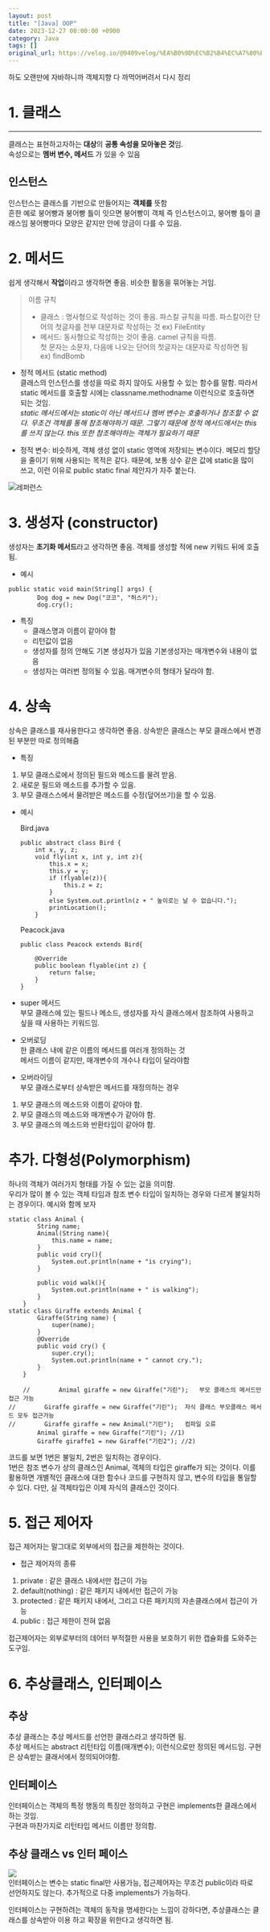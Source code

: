 ```yaml
---
layout: post
title: "[Java] OOP"
date: 2023-12-27 00:00:00 +0900
category: Java
tags: []
original_url: https://velog.io/@9409velog/%EA%B0%9D%EC%B2%B4%EC%A7%80%ED%96%A5%EC%A0%95%EB%A6%AC-with-Java
---
```


하도 오랜만에 자바하니까 객체지향 다 까먹어버려서 다시 정리

# 1. 클래스

---

클래스는 표현하고자하는 **대상**의 **공통 속성을 모아놓은 것**임.  
속성으로는 **멤버 변수, 메서드** 가 있을 수 있음

## 인스턴스

인스턴스는 클래스를 기반으로 만들어지는 **객체를** 뜻함  
흔한 예로 붕어빵과 붕어빵 틀이 잇으면 붕어빵이 객체 즉 인스턴스이고, 붕어빵 틀이 클래스임 붕어빵마다 모양은 같지만 안에 앙금이 다를 수 있음.

# 2. 메서드

쉽게 생각해서 **작업**이라고 생각하면 좋음. 비슷한 활동을 묶어놓는 거임.

> 이름 규칙
>
> -   클래스 : 명사형으로 작성하는 것이 좋음. 파스칼 규칙을 따름. 파스칼이란 단어의 첫글자를 전부 대문자로 작성하는 것 ex) FileEntity
> -   메서드: 동사형으로 작성하는 것이 좋음. camel 규칙을 따름.  
>     첫 문자는 소문자, 다음에 나오는 단어의 첫글자는 대문자로 작성하면 됨  
>     ex) findBomb

-   정적 메서드 (static method)  
    클래스의 인스턴스를 생성을 따로 하지 않아도 사용할 수 있는 함수를 말함. 따라서 static 메서드를 호출할 시에는 classname.methodname 이런식으로 호출하면 되는 것임.  
    _static 메서드에서는 static이 아닌 메서드나 멤버 변수는 호출하거나 참조할 수 없다. 무조건 객체를 통해 참조해야하기 때문. 그렇기 때문에 정적 메서드에서는 this 를 쓰지 않는다. this 또한 참조해야하는 객체가 필요하기 때문_

-   정적 변수: 비슷하게, 객체 생성 없이 static 영역에 저장되는 변수이다. 메모리 할당을 줄이기 위해 사용되는 목적은 같다. 때문에, 보통 상수 같은 값에 static을 많이 쓰고, 이런 이유로 public static final 제안자가 자주 붙는다.

![레퍼런스](/assets/9409velog/java-객체지향정리-with-java_image.png)

# 3. 생성자 (constructor)

생성자는 **초기화 메서드**라고 생각하면 좋음. 객체를 생성할 적에 new 키워드 뒤에 호출됨.

-   예시

```
public static void main(String[] args) {
        Dog dog = new Dog("코코", "허스키");
        dog.cry();
```

-   특징
    -   클래스명과 이름이 같아야 함
    -   리턴값이 없음
    -   생성자를 정의 안해도 기본 생성자가 있음 기본생성자는 매개변수와 내용이 없음
    -   생성자는 여러번 정의될 수 있음. 매겨변수의 형태가 달라야 함.

# 4. 상속

상속은 클래스를 재사용한다고 생각하면 좋음. 상속받은 클래스는 부모 클래스에서 변경된 부분만 따로 정의해줌

-   특징

1. 부모 클래스로에서 정의된 필드와 메소드를 물려 받음.
2. 새로운 필드와 메소드를 추가할 수 있음.
3. 부모 클래스스에서 물려받은 메소드를 수정(덮어쓰기)을 할 수 있음.

-   예시

    Bird.java

    ```
    public abstract class Bird {
        int x, y, z;
        void fly(int x, int y, int z){
            this.x = x;
            this.y = y;
            if (flyable(z)){
                this.z = z;
            }
            else System.out.println(z + " 높이로는 날 수 없습니다.");
            printLocation();
        }
    ```

    Peacock.java

    ```
    public class Peacock extends Bird{

        @Override
        public boolean flyable(int z) {
            return false;
        }
    }
    ```

-   super 메서드  
    부모 클래스에 있는 필드나 메소드, 생성자를 자식 클래스에서 참조하여 사용하고 싶을 때 사용하는 키워드임.
-   오버로딩  
    한 클래스 내에 같은 이름의 메서드를 여러개 정의하는 것  
    메서드 이름이 같지만, 매개변수의 개수나 타입이 달라야함
-   오버라이딩  
    부모 클래스로부터 상속받은 메서드를 재정의하는 경우

1. 부모 클래스의 메소드와 이름이 같아야 함.
2. 부모 클래스의 메소드와 매개변수가 같아야 함.
3. 부모 클래스의 메소드와 반환타입이 같아야 함.

# 추가. 다형성(Polymorphism)

하나의 객체가 여러가지 형태를 가질 수 있는 겂을 의미함.  
우리가 많이 볼 수 있는 객체 타임과 참조 변수 타입이 일치하는 경우와 다르게 불일치하는 경우이다. 예시와 함께 보자

```
static class Animal {
        String name;
        Animal(String name){
            this.name = name;
        }
        public void cry(){
            System.out.println(name + "is crying");
        }

        public void walk(){
            System.out.println(name + " is walking");
        }
    }
static class Giraffe extends Animal {
     	Giraffe(String name) {
        	super(name);
        }
        @Override
        public void cry() {
            super.cry();
            System.out.println(name + " cannot cry.");
        }
    }

    //        Animal giraffe = new Giraffe("기린");   부모 클래스의 메서드만 접근 가능
//        Giraffe giraffe = new Giraffe("기린");  자식 클래스 부모클래스 메서드 모두 접근가능
//        Giraffe giraffe = new Animal("기린");   컴파일 오류
        Animal giraffe = new Giraffe("기린"); //1)
        Giraffe giraffe1 = new Giraffe("기린2"); //2)

```

코드를 보면 1번은 불일치, 2번은 일치하는 경우이다.  
1번은 참조 변수가 상의 클래스인 Animal, 객체의 타입은 giraffe가 되는 것이다. 이를 활용하면 개별적인 클래스에 대한 함수나 코드를 구현하지 않고, 변수의 타입을 통일할 수 있다. 다만, 실 객체타입은 이제 자식의 클래스인 것이다.

# 5. 접근 제어자

접근 제어자는 말그대로 외부에서의 접근을 제한하는 것이다.

-   접근 제어자의 종류

1. private : 같은 클래스 내에서만 접근이 가능
2. default(nothing) : 같은 패키지 내에서만 접근이 가능
3. protected : 같은 패키지 내에서, 그리고 다른 패키지의 자손클래스에서 접근이 가능
4. public : 접근 제한이 전혀 없음

접근제어자는 외부로부터의 데어터 부적절한 사용을 보호하기 위한 캡슐화를 도와주는 도구임.

# 6. 추상클래스, 인터페이스

## 추상

추상 클래스는 추상 메서드를 선언한 클래스라고 생각하면 됨.  
추상 메서드는 abstract 리턴타입 이름(매개변수); 이런식으로만 정의된 메서드임. 구현은 상속받는 클래서에서 정의되어야함.

## 인터페이스

인터페이스는 객체의 특정 행동의 특징만 정의하고 구현은 implements한 클래스에서 하는 것임.  
구현과 마찬가지로 리턴타입 메서드 이름만 정의함.

## 추상 클래스 vs 인터 페이스

![](/assets/9409velog/java-객체지향정리-with-java_image.png)  
인터페이스는 변수는 static final만 사용가능, 접근제어자는 무조건 public이라 따로 선언하지도 않는다. 추가적으로 다중 implements가 가능하다.

인터페이스는 구현하려는 객체의 동작을 명세한다는 느낌이 강하다면, 추상클래스는 클래스를 상속받아 이용 하고 확장을 위한다고 생각하면 됨.
